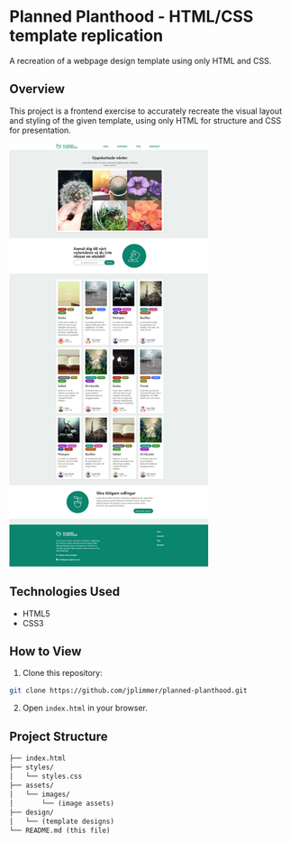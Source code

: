 # Planned Planthood - HTML/CSS template replication

A recreation of a webpage design template using only HTML and CSS.

## Overview
This project is a frontend exercise to accurately recreate the visual layout and styling of the given template, using only HTML for structure and CSS for presentation.

<img src="design/PlannedPlanthood-Desktop.png" width="70%">

## Technologies Used

* HTML5
* CSS3

## How to View

1. Clone this repository:
```bash
git clone https://github.com/jplimmer/planned-planthood.git
```

2. Open `index.html` in your browser.

## Project Structure
```
├── index.html
├── styles/
│   └── styles.css
├── assets/
│   └── images/
│       └── (image assets)
├── design/
│   └── (template designs)
└── README.md (this file)
```